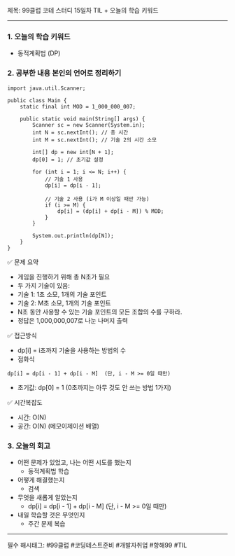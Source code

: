제목: 99클럽 코테 스터디 15일차 TIL + 오늘의 학습 키워드

---
### 1. 오늘의 학습 키워드
- 동적계획법 (DP)

### 2. 공부한 내용 본인의 언어로 정리하기
````
import java.util.Scanner;

public class Main {
    static final int MOD = 1_000_000_007;

    public static void main(String[] args) {
        Scanner sc = new Scanner(System.in);
        int N = sc.nextInt(); // 총 시간
        int M = sc.nextInt(); // 기술 2의 시간 소모

        int[] dp = new int[N + 1];
        dp[0] = 1; // 초기값 설정

        for (int i = 1; i <= N; i++) {
            // 기술 1 사용
            dp[i] = dp[i - 1];

            // 기술 2 사용 (i가 M 이상일 때만 가능)
            if (i >= M) {
                dp[i] = (dp[i] + dp[i - M]) % MOD;
            }
        }

        System.out.println(dp[N]);
    }
}
````
✅ 문제 요약
- 게임을 진행하기 위해 총 N초가 필요 
- 두 가지 기술이 있음:
- 기술 1: 1초 소모, 1개의 기술 포인트 
- 기술 2: M초 소모, 1개의 기술 포인트 
- N초 동안 사용할 수 있는 기술 포인트의 모든 조합의 수를 구하라. 
- 정답은 1,000,000,007로 나눈 나머지 출력

✅ 접근방식 
- dp[i] = i초까지 기술을 사용하는 방법의 수
- 점화식
````
dp[i] = dp[i - 1] + dp[i - M]  (단, i - M >= 0일 때만)
````
- 초기값: dp[0] = 1 (0초까지는 아무 것도 안 쓰는 방법 1가지)

✅ 시간복잡도 
- 시간: O(N)
- 공간: O(N) (메모이제이션 배열)

### 3. 오늘의 회고
- 어떤 문제가 있었고, 나는 어떤 시도를 했는지
    - 동적계획법 학습
- 어떻게 해결했는지
    - 검색
- 무엇을 새롭게 알았는지
    - dp[i] = dp[i - 1] + dp[i - M]  (단, i - M >= 0일 때만)
- 내일 학습할 것은 무엇인지
    - 주간 문제 복습 

----
필수 해시태그: #99클럽 #코딩테스트준비 #개발자취업 #항해99 #TIL
